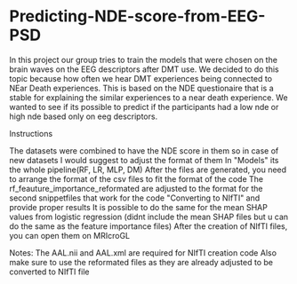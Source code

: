 # Predicting-NDE-score-from-EEG-PSD
In this project our group tries to train the models that were chosen on the brain waves on the EEG descriptors after DMT use. We decided to do this topic because how often we hear DMT experiences being connected to NEar Death experiences. This is based on the NDE questionaire that is a stable for explaining the similar experiences to a near death experience. We wanted to see if its possible to predict if the  participants had a low nde or high nde based only on eeg descriptors. 


Instructions

The datasets were combined to have the NDE score in them so in case of new datasets I would suggest to adjust the format of them
In "Models" its the whole pipeline(RF, LR, MLP, DM)
After the files are generated, you need to arrange the format of the csv files to fit the format of the code
The rf_feauture_importance_reformated are adjusted to the format for the second snippetfiles that work for the code "Converting to NIfTI" and provide proper results
It is possible to do the same for the mean SHAP values from logistic regression (didnt include the mean SHAP files but u can do the same as the feature importance files) 
After the creation of NIfTI files, you can open them on MRIcroGL



Notes:
The AAL.nii and AAL.xml are required for NIfTI creation code
Also make sure to use the reformated files as they are already adjusted to be converted to NIfTI file
